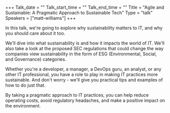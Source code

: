 +++
Talk_date = ""
Talk_start_time = ""
Talk_end_time = ""
Title = "Agile and Sustainable: A Pragmatic Approach to Sustainable Tech"
Type = "talk"
Speakers = ["matt-williams"]
+++

In this talk, we're going to explore why sustainability matters to IT, and why you should care about it too.

We'll dive into what sustainability is and how it impacts the world of IT. We'll also take a look at the proposed SEC regulations that could change the way companies view sustainability in the form of ESG (Environmental, Social, and Governance) categories.

Whether you're a developer, a manager, a DevOps guru, an analyst, or any other IT professional, you have a role to play in making IT practices more sustainable. And don't worry - we'll give you practical tips and examples of how to do just that.

By taking a pragmatic approach to IT practices, you can help reduce operating costs, avoid regulatory headaches, and make a positive impact on the environment.